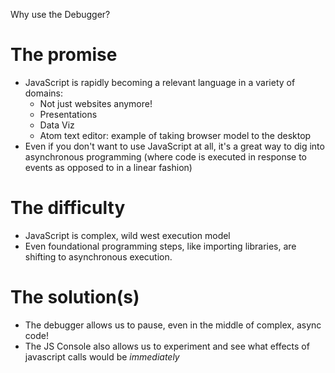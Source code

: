 Why use the Debugger?

# The promise

 - JavaScript is rapidly becoming a relevant language in a variety of domains:
   - Not just websites anymore!
   - Presentations
   - Data Viz
   - Atom text editor: example of taking browser model to the desktop
 - Even if you don't want to use JavaScript at all, it's a great way to dig into
   asynchronous programming (where code is executed in response to events as
   opposed to in a linear fashion)

# The difficulty

 - JavaScript is complex, wild west execution model
 - Even foundational programming steps, like importing libraries, are shifting
   to asynchronous execution.

# The solution(s)

 - The debugger allows us to pause, even in the middle of complex, async code!
 - The JS Console also allows us to experiment and see what effects of
   javascript calls would be *immediately*
